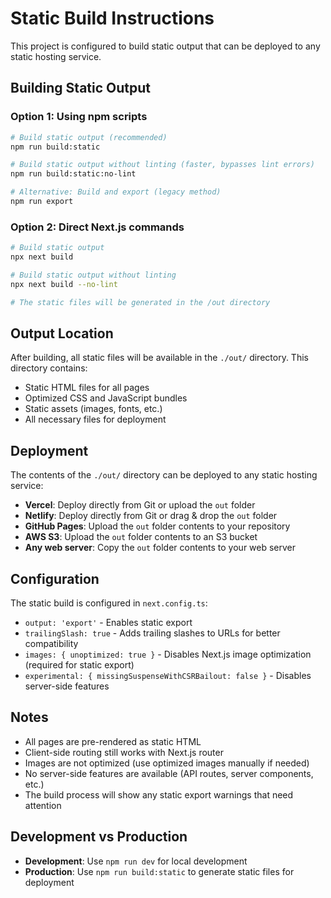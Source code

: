 # Static Build Instructions

This project is configured to build static output that can be deployed to any static hosting service.

## Building Static Output

### Option 1: Using npm scripts
```bash
# Build static output (recommended)
npm run build:static

# Build static output without linting (faster, bypasses lint errors)
npm run build:static:no-lint

# Alternative: Build and export (legacy method)
npm run export
```

### Option 2: Direct Next.js commands
```bash
# Build static output
npx next build

# Build static output without linting
npx next build --no-lint

# The static files will be generated in the /out directory
```

## Output Location

After building, all static files will be available in the `./out/` directory. This directory contains:

- Static HTML files for all pages
- Optimized CSS and JavaScript bundles
- Static assets (images, fonts, etc.)
- All necessary files for deployment

## Deployment

The contents of the `./out/` directory can be deployed to any static hosting service:

- **Vercel**: Deploy directly from Git or upload the `out` folder
- **Netlify**: Deploy directly from Git or drag & drop the `out` folder
- **GitHub Pages**: Upload the `out` folder contents to your repository
- **AWS S3**: Upload the `out` folder contents to an S3 bucket
- **Any web server**: Copy the `out` folder contents to your web server

## Configuration

The static build is configured in `next.config.ts`:

- `output: 'export'` - Enables static export
- `trailingSlash: true` - Adds trailing slashes to URLs for better compatibility
- `images: { unoptimized: true }` - Disables Next.js image optimization (required for static export)
- `experimental: { missingSuspenseWithCSRBailout: false }` - Disables server-side features

## Notes

- All pages are pre-rendered as static HTML
- Client-side routing still works with Next.js router
- Images are not optimized (use optimized images manually if needed)
- No server-side features are available (API routes, server components, etc.)
- The build process will show any static export warnings that need attention

## Development vs Production

- **Development**: Use `npm run dev` for local development
- **Production**: Use `npm run build:static` to generate static files for deployment
